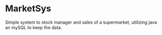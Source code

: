 # MarketSys
Simple system to stock manager and sales of a supermarket, utilizing java an mySQL to keep the data.
